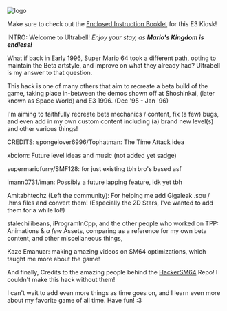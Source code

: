 ![logo](https://github.com/user-attachments/assets/6aa003b0-efb6-4a94-90c9-e9b4010b8f19)

Make sure to check out the [Enclosed Instruction Booklet](https://docs.google.com/document/d/11Rfg5CGrtVHVqCT0m6SxOWny0ZW_q_8i5hatfc4SltU) for this E3 Kiosk!

INTRO:
Welcome to Ultrabell! *Enjoy your stay, as **Mario's Kingdom is endless!***

What if back in Early 1996, Super Mario 64 took a different path, opting to maintain the Beta artstyle, and improve on what they already had?
Ultrabell is my answer to that question.

This hack is one of many others that aim to recreate a beta build of the game,
taking place in-between the demos shown off at Shoshinkai, (later known as Space World) and E3 1996. (Dec '95 - Jan '96)

I'm aiming to faithfully recreate beta mechanics / content, fix (a few) bugs, and even add in my own custom content including (a) brand new level(s) and other various things!

CREDITS:
spongelover6996/Tophatman: The Time Attack idea

xbciom: Future level ideas and music (not added yet sadge)

supermariofurry/SMF128: for just existing tbh bro's based asf

imann0731/iman: Possibly a future lapping feature, idk yet tbh

Amitabhtechz (Left the community): For helping me add Gigaleak .sou / .hms files and convert them! (Especially the 2D Stars, I've wanted to add them for a while lol!)

stalechilibeans, iProgramInCpp, and the other people who worked on TPP: Animations & *a few* Assets, comparing as a reference for my own beta content, and other miscellaneous things,

Kaze Emanuar: making amazing videos on SM64 optimizations, which taught me more about the game!

And finally, Credits to the amazing people behind the [HackerSM64](https://github.com/HackerN64/HackerSM64) Repo! I couldn't make this hack without them!

I can't wait to add even more things as time goes on, and I learn even more about my favorite game of all time.
Have fun! :3